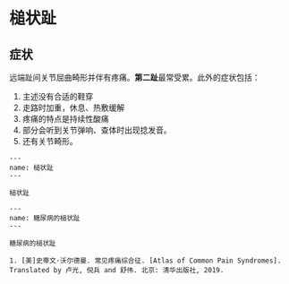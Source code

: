 # 槌状趾

## 症状

远端趾间关节屈曲畸形并伴有疼痛。**第二趾**最常受累。此外的症状包括：

1. 主述没有合适的鞋穿
2. 走路时加重，休息、热敷缓解
3. 疼痛的特点是持续性酸痛
4. 部分会听到关节弹响、查体时出现捻发音。
5. 还有关节畸形。

```{figure} assets/img/2022-01-14-10-48-34.png
---
name: 槌状趾
---

槌状趾
```

```{figure} assets/img/2022-01-14-10-52-52.png
---
name: 糖尿病的槌状趾
---

糖尿病的槌状趾
```


```{seealso}
1. [美]史蒂文·沃尔德曼. 常见疼痛综合征. [Atlas of Common Pain Syndromes]. Translated by 卢光, 倪兵 and 舒伟. 北京: 清华出版社, 2019.
```